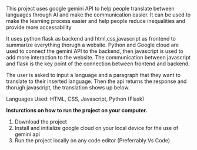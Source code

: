 This project uses google gemini API to help people translate between languages through AI and make the communication easier. It can be used to make the learning process easier and help people reduce inequalities and provide more accessability

It uses python flask as backend and html,css,javascript as frontend to summarize everything thorugh a website. Python and Google cloud are used to connect the gemini API to the backend, then javascript is used to add more interaction to the website. The communication between javascript and flask is the key point of the connection between frontend and backend.

The user is asked to input a language and a paragraph that they want to translate to their inserted language. Then the api returns the response and thorugh javascript, the translation shows up below.

Languages Used: HTML, CSS, Javascript, Python (Flask)


**Insturctions on how to run the project on your computer.**


1) Download the project
2) Install and initialize google cloud on your local device for the use of gemini api
3) Run the project locally on any code editor (Preferrably Vs Code)
